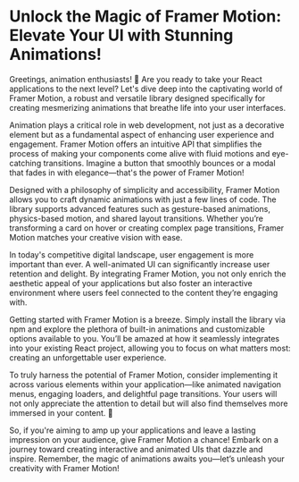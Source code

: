 # Unlock the Magic of Framer Motion: Elevate Your UI with Stunning Animations!

Greetings, animation enthusiasts! 🎉 Are you ready to take your React applications to the next level? Let's dive deep into the captivating world of Framer Motion, a robust and versatile library designed specifically for creating mesmerizing animations that breathe life into your user interfaces.

Animation plays a critical role in web development, not just as a decorative element but as a fundamental aspect of enhancing user experience and engagement. Framer Motion offers an intuitive API that simplifies the process of making your components come alive with fluid motions and eye-catching transitions. Imagine a button that smoothly bounces or a modal that fades in with elegance—that's the power of Framer Motion!

Designed with a philosophy of simplicity and accessibility, Framer Motion allows you to craft dynamic animations with just a few lines of code. The library supports advanced features such as gesture-based animations, physics-based motion, and shared layout transitions. Whether you’re transforming a card on hover or creating complex page transitions, Framer Motion matches your creative vision with ease.

In today's competitive digital landscape, user engagement is more important than ever. A well-animated UI can significantly increase user retention and delight. By integrating Framer Motion, you not only enrich the aesthetic appeal of your applications but also foster an interactive environment where users feel connected to the content they’re engaging with. 

Getting started with Framer Motion is a breeze. Simply install the library via npm and explore the plethora of built-in animations and customizable options available to you. You’ll be amazed at how it seamlessly integrates into your existing React project, allowing you to focus on what matters most: creating an unforgettable user experience.

To truly harness the potential of Framer Motion, consider implementing it across various elements within your application—like animated navigation menus, engaging loaders, and delightful page transitions. Your users will not only appreciate the attention to detail but will also find themselves more immersed in your content. 🌟 

So, if you're aiming to amp up your applications and leave a lasting impression on your audience, give Framer Motion a chance! Embark on a journey toward creating interactive and animated UIs that dazzle and inspire. Remember, the magic of animations awaits you—let’s unleash your creativity with Framer Motion!
